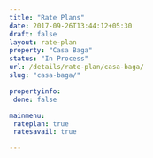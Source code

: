 ```yaml
---
title: "Rate Plans"
date: 2017-09-26T13:44:12+05:30
draft: false
layout: rate-plan
property: "Casa Baga"
status: "In Process"
url: /details/rate-plan/casa-baga/
slug: "casa-baga/"

propertyinfo:
 done: false

mainmenu:
 rateplan: true
 ratesavail: true

---
```


